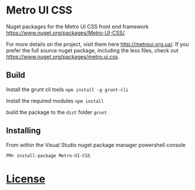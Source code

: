 Metro UI CSS
==================
Nuget packages for the Metro UI CSS front end framework https://www.nuget.org/packages/Metro-UI-CSS/. 

For more details on the project, visit them here http://metroui.org.ua/. If you prefer the full source nuget package, including the less files, check out https://www.nuget.org/packages/metro.ui.css.

## Build ##
Install the grunt cli tools 
`npm install -g grunt-cli`

Install the required modules
`npm install`

build the package to the `dist` folder
`grunt`

## Installing ##
From within the Visual Studio nuget package manager powershell console

`PM> install-package Metro-UI-CSS`

[License](LICENSE.txt)
==================